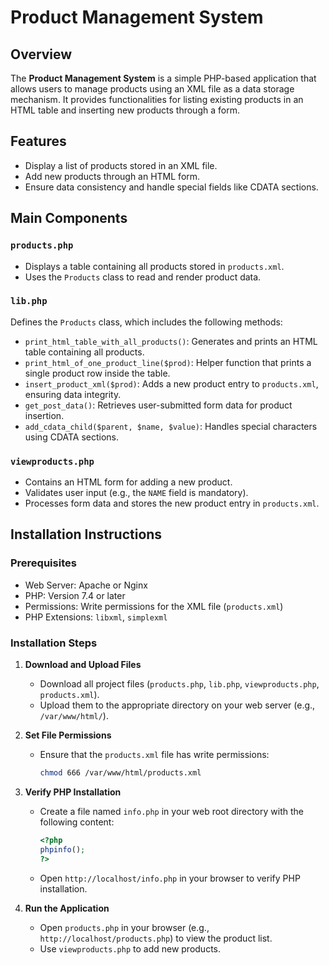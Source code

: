 # Product Management System

## Overview
The **Product Management System** is a simple PHP-based application that allows users to manage products using an XML file as a data storage mechanism. It provides functionalities for listing existing products in an HTML table and inserting new products through a form.

## Features
- Display a list of products stored in an XML file.
- Add new products through an HTML form.
- Ensure data consistency and handle special fields like CDATA sections.

## Main Components
### `products.php`
- Displays a table containing all products stored in `products.xml`.
- Uses the `Products` class to read and render product data.

### `lib.php`
Defines the `Products` class, which includes the following methods:
- `print_html_table_with_all_products()`: Generates and prints an HTML table containing all products.
- `print_html_of_one_product_line($prod)`: Helper function that prints a single product row inside the table.
- `insert_product_xml($prod)`: Adds a new product entry to `products.xml`, ensuring data integrity.
- `get_post_data()`: Retrieves user-submitted form data for product insertion.
- `add_cdata_child($parent, $name, $value)`: Handles special characters using CDATA sections.

### `viewproducts.php`
- Contains an HTML form for adding a new product.
- Validates user input (e.g., the `NAME` field is mandatory).
- Processes form data and stores the new product entry in `products.xml`.

## Installation Instructions
### Prerequisites
- Web Server: Apache or Nginx
- PHP: Version 7.4 or later
- Permissions: Write permissions for the XML file (`products.xml`)
- PHP Extensions: `libxml`, `simplexml`

### Installation Steps
1. **Download and Upload Files**
   - Download all project files (`products.php`, `lib.php`, `viewproducts.php`, `products.xml`).
   - Upload them to the appropriate directory on your web server (e.g., `/var/www/html/`).

2. **Set File Permissions**
   - Ensure that the `products.xml` file has write permissions:
     ```sh
     chmod 666 /var/www/html/products.xml
     ```

3. **Verify PHP Installation**
   - Create a file named `info.php` in your web root directory with the following content:
     ```php
     <?php
     phpinfo();
     ?>
     ```
   - Open `http://localhost/info.php` in your browser to verify PHP installation.

4. **Run the Application**
   - Open `products.php` in your browser (e.g., `http://localhost/products.php`) to view the product list.
   - Use `viewproducts.php` to add new products.
